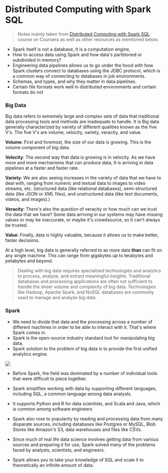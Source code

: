# Distributed Computing with Spark SQL



>  Notes mainly taken from [Distributed Computing with Spark SQL]() course on Coursera as well as other resources as mentioned below. 



- Spark itself is not a database, It is a computation engine,
- How to access data using Spark and how data's partitioned or subdivided in memory?
-  Engineering data pipelines allows us to go under the hood with how Spark clusters connect to databases using the JDBC protocol, which is a common way of connecting to databases in job environments. 
- Schemas, and types, and why they matter in data pipelines.
- Certain file formats work well in distributed environments and certain formats do not





### Big Data



Big data refers to extremely large and complex sets of data that traditional data processing tools and methods are inadequate to handle. It is Big data generally characterized by variety of different qualities known as the five V's. The five V's are volume, velocity, variety, veracity, and value. 

**Volume**: First and foremost, the size of our data is growing. This is the volume component of big data. 

**Velocity**: The second way that data is growing is in velocity. As we have more and more mechanisms that can produce data, It is arriving in data pipelines at a faster and faster rate. 

**Variety**: We are also seeing increases in the variety of data that we have to deal with, ranging from numeric and textual data to images to video streams, etc. (structured data (like relational databases), semi-structured data (like JSON or XML files), and unstructured data (like text documents, videos, and images).)

**Veracity**: There's also the question of veracity or how much can we trust the data that we have? Some data arriving in our systems may have missing values or may be inaccurate, or maybe it's crowdsource, so it can't always be trusted. 

**Value**: Finally, data is highly valuable, because it allows us to make better, faster decisions. 

At a high level, big data is generally referred to as more data **than** can fit on any single machine. This can range from gigabytes up to terabytes and petabytes and beyond. 





>  Dealing with big data requires specialized technologies and analytics to process, analyze, and extract meaningful insights. Traditional databases and processing applications are often not sufficient to handle the sheer volume and complexity of big data. Technologies like Hadoop, Apache Spark, and NoSQL databases are commonly used to manage and analyze big data.







### Spark

* We need to divide that data and the processing across a number of different machines in order to be able to interact with it. That's where Spark comes in.
* Spark is the open-source industry standard  tool for manipulating big data.
* Spark solution to the problem of big data is to provide the first unified analytics engine. 



![](/images/unified_engine.png)





* Before Spark, the field was dominated by a number of individual tools that were difficult to piece together. 

* Spark simplifies working with data by supporting different languages, including SQL, a common language among data analysts. 

* It supports Python and R for data scientists, and Scala and Java, which is common among software engineers

* Spark also rose to popularity by reading and processing data from many disparate sources, including databases like Postgres or MySQL, Blob Stores like Amazon's S3, data warehouses and files like CSVs. 

* Since much of real life data science involves getting data from various sources and preparing it for use, Spark solved many of the problems faced by analysts, scientists, and engineers. 
* Spark allows you to take your knowledge of SQL and scale it to theoretically an infinite amount of data. 





